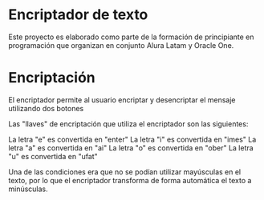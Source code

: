 # Encriptador de texto

Este proyecto es elaborado como parte de la formación de principiante en programación que organizan en conjunto Alura Latam y Oracle One.

<h1>Encriptación</h1>

El encriptador permite al usuario encriptar y desencriptar el mensaje utilizando dos botones

Las "llaves" de encriptación que utiliza el encriptador son las siguientes:

La letra "e" es convertida en "enter"
La letra "i" es convertida en "imes"
La letra "a" es convertida en "ai"
La letra "o" es convertida en "ober"
La letra "u" es convertida en "ufat"

Una de las condiciones era que no se podían utilizar mayúsculas en el texto, por lo que el encriptador transforma de forma automática el texto a minúsculas.
